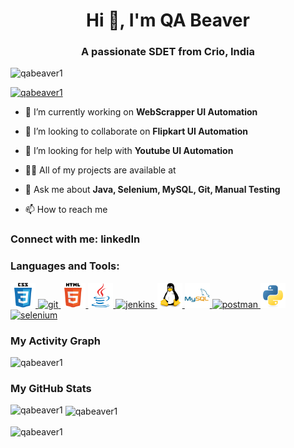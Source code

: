 
<h1 align="center">Hi 👋, I'm QA Beaver</h1>
<h3 align="center">A passionate SDET from Crio, India</h3>

<p align="left"> <img src="https://komarev.com/ghpvc/?username=qabeaver1&label=Profile%20views&color=0e75b6&style=flat" alt="qabeaver1" /> </p>

<p align="left"> <a href="https://github.com/ryo-ma/github-profile-trophy"><img src="https://github-profile-trophy.vercel.app/?username=qabeaver1" alt="qabeaver1" /></a> </p>

- 🔭 I’m currently working on **WebScrapper UI Automation**

- 👯 I’m looking to collaborate on **Flipkart UI Automation**

- 🤝 I’m looking for help with **Youtube UI Automation**

- 👨‍💻 All of my projects are available at 

- 💬 Ask me about **Java, Selenium, MySQL, Git, Manual Testing**

- 📫 How to reach me 

<h3 align="left">Connect with me: linkedIn</h3>
<p align="left">
</p>

<h3 align="left">Languages and Tools:</h3>
<p align="left"> <a href="https://www.w3schools.com/css/" target="_blank" rel="noreferrer"> <img src="https://raw.githubusercontent.com/devicons/devicon/master/icons/css3/css3-original-wordmark.svg" alt="css3" width="40" height="40"/> </a> <a href="https://git-scm.com/" target="_blank" rel="noreferrer"> <img src="https://www.vectorlogo.zone/logos/git-scm/git-scm-icon.svg" alt="git" width="40" height="40"/> </a> <a href="https://www.w3.org/html/" target="_blank" rel="noreferrer"> <img src="https://raw.githubusercontent.com/devicons/devicon/master/icons/html5/html5-original-wordmark.svg" alt="html5" width="40" height="40"/> </a> <a href="https://www.java.com" target="_blank" rel="noreferrer"> <img src="https://raw.githubusercontent.com/devicons/devicon/master/icons/java/java-original.svg" alt="java" width="40" height="40"/> </a> <a href="https://www.jenkins.io" target="_blank" rel="noreferrer"> <img src="https://www.vectorlogo.zone/logos/jenkins/jenkins-icon.svg" alt="jenkins" width="40" height="40"/> </a> <a href="https://www.linux.org/" target="_blank" rel="noreferrer"> <img src="https://raw.githubusercontent.com/devicons/devicon/master/icons/linux/linux-original.svg" alt="linux" width="40" height="40"/> </a> <a href="https://www.mysql.com/" target="_blank" rel="noreferrer"> <img src="https://raw.githubusercontent.com/devicons/devicon/master/icons/mysql/mysql-original-wordmark.svg" alt="mysql" width="40" height="40"/> </a> <a href="https://postman.com" target="_blank" rel="noreferrer"> <img src="https://www.vectorlogo.zone/logos/getpostman/getpostman-icon.svg" alt="postman" width="40" height="40"/> </a> <a href="https://www.python.org" target="_blank" rel="noreferrer"> <img src="https://raw.githubusercontent.com/devicons/devicon/master/icons/python/python-original.svg" alt="python" width="40" height="40"/> </a> <a href="https://www.selenium.dev" target="_blank" rel="noreferrer"> <img src="https://raw.githubusercontent.com/detain/svg-logos/780f25886640cef088af994181646db2f6b1a3f8/svg/selenium-logo.svg" alt="selenium" width="40" height="40"/> </a> </p>

<h3 align="left">My Activity Graph</h3>
<img src="https://github-readme-activity-graph.vercel.app/graph?username=qabeaver1&bg_color=ffcfe9&color=9e4c98&line=9e4c98&point=403d3d&area=true&hide_border=true" alt="qabeaver1" />

<h3 align="left">My GitHub Stats</h3>

<p><img align="left" src="https://github-readme-stats.vercel.app/api/top-langs?username=qabeaver1&show_icons=true&locale=en&layout=compact" alt="qabeaver1" /></p>

<p>&nbsp;<img align="center" src="https://github-readme-stats.vercel.app/api?username=qabeaver1&show_icons=true&locale=en" alt="qabeaver1" /></p>

<p><img align="center" src="https://github-readme-streak-stats.herokuapp.com/?user=qabeaver1&" alt="qabeaver1" /></p>
